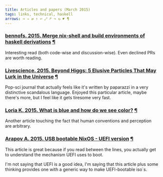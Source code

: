 ```yaml
---
title: Articles and papers (March 2015)
tags: links, technical, haskell
arrows: → ⇒ ⇄ ↑ ↩ ⤢ ↱ ↷ ↻ ☛ ¶
---
```




### [bennofs. 2015. Merge nix-shell and build environments of haskell derivations](https://github.com/NixOS/nixpkgs/pull/6307) <a href="#declinedHaskellPR" name="declinedHaskellPR">¶</a>

Interesting read (both code-wise and discussion-wise). Even declined PRs are worth reading.

### [Livescience. 2015. Beyond Higgs: 5 Elusive Particles That May Lurk in the Universe](http://www.livescience.com/28126-other-particles-beyond-higgs.html) <a href="#notHiggs" name="notHiggs">¶</a>

Pop-sci journal that actually feels like it's written by paparazzi in a very distinctive scandalous language.
Enjoyed this particular article, maybe there's more, but I feel like it gets tiresome very fast.

### [Loria K. 2015. What is blue and how do we see color?](http://www.businessinsider.com/what-is-blue-and-how-do-we-see-color-2015-2) <a href="#blue" name="blue">¶</a>

Another article touching the fact that human conventions and perception are arbitrary.

### [Arapov A. 2015. USB bootable NixOS - UEFI version](http://nixaid.com/usb-bootable-nixos-uefi/) <a href="#uefi">¶</a>

This article is great because if you read between the lines, you actually get to understand the mechanism UEFI uses to boot.

I'm not saying that UEFI is a good idea, I'm saying that this article plus some thinking provides one with a generic way to make UEFI-bootable iso`s.
